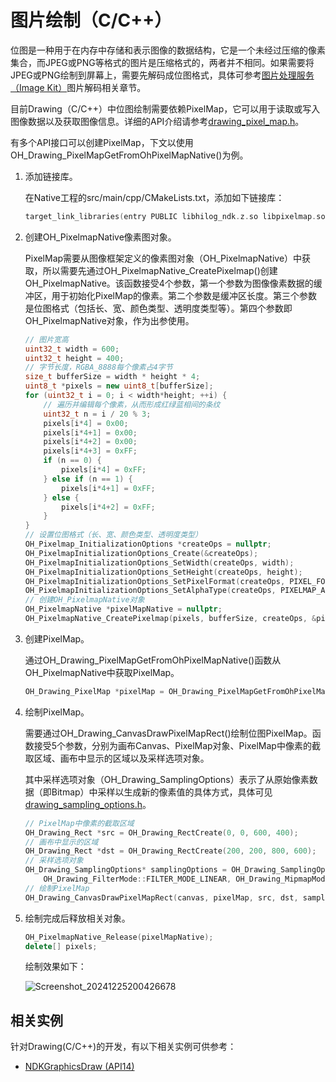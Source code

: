 # 图片绘制（C/C++）

<!--Kit: ArkGraphics 2D-->
<!--Subsystem: Graphics-->
<!--Owner: @hangmengxin-->
<!--Designer: @wangyanglan-->
<!--Tester: @nobuggers-->
<!--Adviser: @ge-yafang-->

位图是一种用于在内存中存储和表示图像的数据结构，它是一个未经过压缩的像素集合，而JPEG或PNG等格式的图片是压缩格式的，两者并不相同。如果需要将JPEG或PNG绘制到屏幕上，需要先解码成位图格式，具体可参考[图片处理服务（Image Kit）](../media/image/image-overview.md)图片解码相关章节。


目前Drawing（C/C++）中位图绘制需要依赖PixelMap，它可以用于读取或写入图像数据以及获取图像信息。详细的API介绍请参考[drawing_pixel_map.h](../reference/apis-arkgraphics2d/capi-drawing-pixel-map-h.md)。


有多个API接口可以创建PixelMap，下文以使用OH_Drawing_PixelMapGetFromOhPixelMapNative()为例。


1. 添加链接库。

   在Native工程的src/main/cpp/CMakeLists.txt，添加如下链接库：

   ```c++
   target_link_libraries(entry PUBLIC libhilog_ndk.z.so libpixelmap.so)
   ```

2. 创建OH_PixelmapNative像素图对象。

   PixelMap需要从图像框架定义的像素图对象（OH_PixelmapNative）中获取，所以需要先通过OH_PixelmapNative_CreatePixelmap()创建OH_PixelmapNative。该函数接受4个参数，第一个参数为图像像素数据的缓冲区，用于初始化PixelMap的像素。第二个参数是缓冲区长度。第三个参数是位图格式（包括长、宽、颜色类型、透明度类型等）。第四个参数即OH_PixelmapNative对象，作为出参使用。
   
   ```c++
   // 图片宽高
   uint32_t width = 600;
   uint32_t height = 400;
   // 字节长度，RGBA_8888每个像素占4字节
   size_t bufferSize = width * height * 4;
   uint8_t *pixels = new uint8_t[bufferSize];
   for (uint32_t i = 0; i < width*height; ++i) {
       // 遍历并编辑每个像素，从而形成红绿蓝相间的条纹
       uint32_t n = i / 20 % 3;
       pixels[i*4] = 0x00;
       pixels[i*4+1] = 0x00;
       pixels[i*4+2] = 0x00;
       pixels[i*4+3] = 0xFF;
       if (n == 0) { 
           pixels[i*4] = 0xFF;
       } else if (n == 1) {
           pixels[i*4+1] = 0xFF;
       } else {
           pixels[i*4+2] = 0xFF;
       }
   }
   // 设置位图格式（长、宽、颜色类型、透明度类型）
   OH_Pixelmap_InitializationOptions *createOps = nullptr;
   OH_PixelmapInitializationOptions_Create(&createOps);
   OH_PixelmapInitializationOptions_SetWidth(createOps, width);
   OH_PixelmapInitializationOptions_SetHeight(createOps, height);
   OH_PixelmapInitializationOptions_SetPixelFormat(createOps, PIXEL_FORMAT_RGBA_8888);
   OH_PixelmapInitializationOptions_SetAlphaType(createOps, PIXELMAP_ALPHA_TYPE_UNKNOWN);
   // 创建OH_PixelmapNative对象
   OH_PixelmapNative *pixelMapNative = nullptr;
   OH_PixelmapNative_CreatePixelmap(pixels, bufferSize, createOps, &pixelMapNative);
   ```

3. 创建PixelMap。

   通过OH_Drawing_PixelMapGetFromOhPixelMapNative()函数从OH_PixelmapNative中获取PixelMap。

   ```c++
   OH_Drawing_PixelMap *pixelMap = OH_Drawing_PixelMapGetFromOhPixelMapNative(pixelMapNative);
   ```

4. 绘制PixelMap。

   需要通过OH_Drawing_CanvasDrawPixelMapRect()绘制位图PixelMap。函数接受5个参数，分别为画布Canvas、PixelMap对象、PixelMap中像素的截取区域、画布中显示的区域以及采样选项对象。

   其中采样选项对象（OH_Drawing_SamplingOptions）表示了从原始像素数据（即Bitmap）中采样以生成新的像素值的具体方式，具体可见[drawing_sampling_options.h](../reference/apis-arkgraphics2d/capi-drawing-sampling-options-h.md)。

   ```c++
   // PixelMap中像素的截取区域
   OH_Drawing_Rect *src = OH_Drawing_RectCreate(0, 0, 600, 400);
   // 画布中显示的区域
   OH_Drawing_Rect *dst = OH_Drawing_RectCreate(200, 200, 800, 600);
   // 采样选项对象
   OH_Drawing_SamplingOptions* samplingOptions = OH_Drawing_SamplingOptionsCreate(
       OH_Drawing_FilterMode::FILTER_MODE_LINEAR, OH_Drawing_MipmapMode::MIPMAP_MODE_LINEAR);
   // 绘制PixelMap
   OH_Drawing_CanvasDrawPixelMapRect(canvas, pixelMap, src, dst, samplingOptions);
   ```

5. 绘制完成后释放相关对象。

   ```c++
   OH_PixelmapNative_Release(pixelMapNative);
   delete[] pixels;
   ```

   绘制效果如下：

   ![Screenshot_20241225200426678](figures/Screenshot_20241225200426678.jpg)

<!--RP1-->
## 相关实例

针对Drawing(C/C++)的开发，有以下相关实例可供参考：

- [NDKGraphicsDraw (API14)](https://gitcode.com/openharmony/applications_app_samples/tree/master/code/DocsSample/Drawing/NDKGraphicsDraw)
<!--RP1End-->